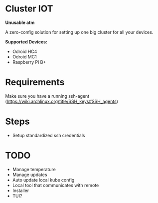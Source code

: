 # Cluster IOT

**Unusable atm**

A zero-config solution for setting up one big cluster for all your devices.

**Supported Devices:**

- Odroid HC4
- Odroid MC1
- Raspberry Pi B+

# Requirements

Make sure you have a running ssh-agent (https://wiki.archlinux.org/title/SSH_keys#SSH_agents)

# Steps

- Setup standardized ssh credentials

# TODO

- Manage temperature
- Manage updates
- Auto update local kube config
- Local tool that communicates with remote
- Installer
- TUI?
